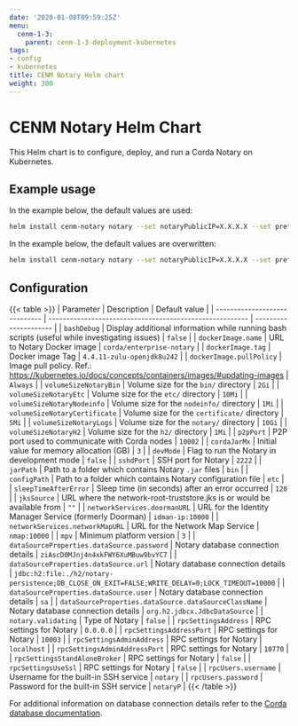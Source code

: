 ```yaml
---
date: '2020-01-08T09:59:25Z'
menu:
  cenm-1-3:
    parent: cenm-1-3-deployment-kubernetes
tags:
- config
- kubernetes
title: CENM Notary Helm chart
weight: 300
---
```


# CENM Notary Helm Chart

This Helm chart is to configure, deploy, and run a Corda Notary on Kubernetes.

## Example usage

In the example below, the default values are used:

```bash
helm install cenm-notary notary --set notaryPublicIP=X.X.X.X --set prefix=cenm --set mpv=4 --set acceptLicense=Y
```

In the example below, the default values are overwritten:

```bash
helm install cenm-notary notary --set notaryPublicIP=X.X.X.X --set prefix=cenm --set mpv=4 --set acceptLicense=Y --set volumeSizeNotaryLogs=20Gi
```

## Configuration

{{< table >}}
| Parameter                     | Description                                              | Default value         |
| ----------------------------- | -------------------------------------------------------- | --------------------- |
| `bashDebug`                   | Display additional information while running bash scripts (useful while investigating issues) | `false` |
| `dockerImage.name`            | URL to Notary Docker image                     | `corda/enterprise-notary` |
| `dockerImage.tag`             | Docker image Tag | `4.4.11-zulu-openjdk8u242` |
| `dockerImage.pullPolicy`      | Image pull policy. Ref.: https://kubernetes.io/docs/concepts/containers/images/#updating-images | `Always` |
| `volumeSizeNotaryBin`         | Volume size for the `bin/` directory                     | `2Gi` |
| `volumeSizeNotaryEtc`         | Volume size for the `etc/` directory                     | `10Mi` |
| `volumeSizeNotaryNodeinfo`    | Volume size for the `nodeinfo/` directory                | `1Mi` |
| `volumeSizeNotaryCertificate` | Volume size for the `certificate/` directory             | `5Mi` |
| `volumeSizeNotaryLogs`        | Volume size for the `notary/` directory                  | `10Gi` |
| `volumeSizeNotaryH2`          | Volume size for the `h2/` directory                      | `1Mi` |
| `p2pPort`                     | P2P port used to communicate with Corda nodes            | `10002` |
| `cordaJarMx`                  | Initial value for memory allocation (GB)                 | `3` |
| `devMode`                     | Flag to run the Notary in development mode               | `false` |
| `sshdPort`                    | SSH port for Notary                                      | `2222` |
| `jarPath`                     | Path to a folder which contains Notary `.jar` files      | `bin` |
| `configPath`                  | Path to a folder which contains Notary configuration file | `etc` |
| `sleepTimeAfterError`         | Sleep time (in seconds) after an error occurred          | `120` |
| `jksSource`                   | URL where the network-root-truststore.jks is or would be available from | `""` |
| `networkServices.doormanURL`  | URL for the Identity Manager Service (formerly Doorman)              | `idman-ip:10000` |
| `networkServices.networkMapURL` | URL for the Network Map Service                        | `nmap:10000` |
| `mpv`                         | Minimum platform version                                 | `3` |
| `dataSourceProperties.dataSource.password`    | Notary database connection details       | `ziAscD0MJnj4n4xkFWY6XuMBuw9bvYC7` |
| `dataSourceProperties.dataSource.url`    | Notary database connection details            | `jdbc:h2:file:./h2/notary-persistence;DB_CLOSE_ON_EXIT=FALSE;WRITE_DELAY=0;LOCK_TIMEOUT=10000` |
| `dataSourceProperties.dataSource.user`               | Notary database connection details | `sa` |
| `dataSourceProperties.dataSource.dataSourceClassName`   | Notary database connection details | `org.h2.jdbcx.JdbcDataSource` |
| `notary.validating`           | Type of Notary                                           | `false` |
| `rpcSettingsAddress`          | RPC settings for Notary                                  | `0.0.0.0` |
| `rpcSettingsAddressPort`      | RPC settings for Notary                                  | `10003` |
| `rpcSettingsAdminAddress`     | RPC settings for Notary                                  | `localhost` |
| `rpcSettingsAdminAddressPort` | RPC settings for Notary                                  | `10770` |
| `rpcSettingsStandAloneBroker` | RPC settings for Notary                                  | `false` |
| `rpcSettingsUseSsl`           | RPC settings for Notary                                  | `false` |
| `rpcUsers.username`           | Username for the built-in SSH service                    | `notary` |
| `rpcUsers.password`           | Password for the built-in SSH service                    | `notaryP` |
{{< /table >}}

For additional information on database connection details refer to the [Corda database documentation](../../../../../en/platform/corda/4.4/open-source/corda-configuration-file.html#configuration-file-fields).
